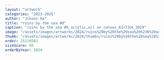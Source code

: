 ```yaml
---
layout: "artwork"
categories: "2023-2025"
author: "Jihoon Ha"
title: "ruins by the sea #6"
caption: "ruins by the sea #6_acrylic,oil on canvas_61×73㎝_2024"
image: "/assets/images/artworks/2024/ruins%20by%20the%20sea%20%236%20acrylic%2Coil%20on%20canvas%2061x73cm%202024.jpg"
thumb: "/assets/images/artworks/2024/thumbs/ruins%20by%20the%20sea%20%236%20acrylic%2Coil%20on%20canvas%2061x73cm%202024.jpg"
order: 25110503
sizeScore: 05
orderByYear: 2024
---
```

